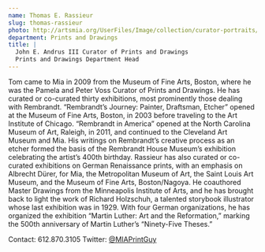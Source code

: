 ```yaml
---
name: Thomas E. Rassieur
slug: thomas-rassieur
photo: http://artsmia.org/UserFiles/Image/collection/curator-portraits/Rassieur.jpg
department: Prints and Drawings
title: |
  John E. Andrus III Curator of Prints and Drawings
  Prints and Drawings Department Head
---
```


Tom came to Mia in 2009 from the Museum of Fine Arts, Boston, where he was the Pamela and Peter Voss Curator of Prints and Drawings. He has curated or co-curated thirty exhibitions, most prominently those dealing with Rembrandt. “Rembrandt’s Journey: Painter, Draftsman, Etcher” opened at the Museum of Fine Arts, Boston, in 2003 before traveling to the Art Institute of Chicago. “Rembrandt in America” opened at the North Carolina Museum of Art, Raleigh, in 2011, and continued to the Cleveland Art Museum and Mia. His writings on Rembrandt’s creative process as an etcher formed the basis of the Rembrandt House Museum’s exhibition celebrating the artist’s 400th birthday. Rassieur has also curated or co-curated exhibitions on German Renaissance prints, with an emphasis on Albrecht Dürer, for Mia, the Metropolitan Museum of Art, the Saint Louis Art Museum, and the Museum of Fine Arts, Boston/Nagoya. He coauthored Master Drawings from the Minneapolis Institute of Arts, and he has brought back to light the work of Richard Holzschuh, a talented storybook illustrator whose last exhibition was in 1929. With four German organizations, he has organized the exhibition “Martin Luther: Art and the Reformation,” marking the 500th anniversary of Martin Luther’s “Ninety-Five Theses.”

Contact: 612.870.3105
Twitter: [@MIAPrintGuy](http://twitter.com/MIAPrintGuy)
